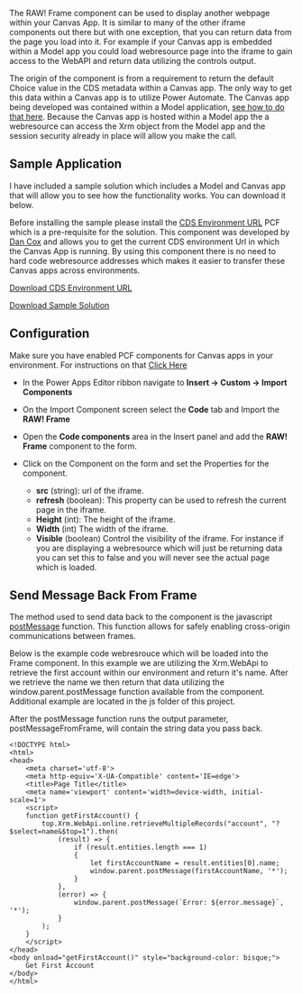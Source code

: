 The RAW! Frame component can be used to display another webpage within your Canvas App.  It is similar to many of the other iframe components out there but with one exception, that you can return data from the page you load into it. For example if your Canvas app is embedded within a Model app you could load webresource page into the iframe to gain access to the WebAPI and return data utilizing the controls output.

The origin of the component is from a requirement to return the default Choice value in the CDS metadata within a Canvas app.  The only way to get this data within a Canvas app is to utilize Power Automate.  The Canvas app being developed was contained within a Model application, [see how to do that here](https://www.richardawilson.com/2020/06/launch-canvas-app-in-model-app-from.html).  Because the Canvas app is hosted within a Model app the a webresource can access the Xrm object from the Model app and the session security already in place will allow you make the call. 

## Sample Application
I have included a sample solution which includes a Model and Canvas app that will allow you to see how the functionality works.  You can download it below.

Before installing the sample please install the [CDS Environment URL](https://github.com/powerappsdev/CDSEnvironmentURL) PCF which is a pre-requisite for the solution.  This component was developed by [Dan Cox](https://github.com/powerappsdev) and allows you to get the current CDS environment Url in which the Canvas App is running.  By using this component there is no need to hard code webresource addresses which makes it easier to transfer these Canvas apps across environments.

[Download CDS Environment URL](https://github.com/powerappsdev/CDSEnvironmentURL/releases/latest/download/CDSEnvironmentUrlControl_managed.zip)

[Download Sample Solution](https://github.com/rwilson504/PCFControls/raw/master/Frame/Sample/RAWFrameSample_1_0_0_5_managed.zip)

## Configuration

 Make sure you have enabled PCF components for Canvas apps in your environment.  For instructions on that [Click Here](https://docs.microsoft.com/en-us/powerapps/developer/component-framework/component-framework-for-canvas-apps)

* In the Power Apps Editor ribbon navigate to **Insert -> Custom -> Import Components**

* On the Import Component screen select the **Code** tab and Import the **RAW! Frame**

* Open the **Code components** area in the Insert panel and add the **RAW! Frame** component to the form.  

* Click on the Component on the form and set the Properties for the component.
    * **src** (string): url of the iframe.
    * **refresh** (boolean): This property can be used to refresh the current page in the iframe.
    * **Height** (int): The height of the iframe.
    * **Width** (int) The width of the iframe.
    * **Visible** (boolean) Control the visibility of the iframe.  For instance if you are displaying a webresource which will just be returning data you can set this to false and you will never see the actual page which is loaded.

## Send Message Back From Frame
The method used to send data back to the component is the javascript [postMessage](https://developer.mozilla.org/en-US/docs/Web/API/Window/postMessage) function.  This function allows for safely enabling cross-origin communications between frames.

Below is the example code webresrouce which will be loaded into the Frame component.  In this example we are utilizing the Xrm.WebApi to retrieve the first account within our environment and return it's name. After we retrieve the name we then return that data utilizing the window.parent.postMessage function available from the component. Additional example are located in the js folder of this project.

After the postMessage function runs the output parameter, postMessageFromFrame, will contain the string data you pass back.

```
<!DOCTYPE html>
<html>
<head>
    <meta charset='utf-8'>
    <meta http-equiv='X-UA-Compatible' content='IE=edge'>
    <title>Page Title</title>
    <meta name='viewport' content='width=device-width, initial-scale=1'>      
    <script>    
    function getFirstAccount() {        
        top.Xrm.WebApi.online.retrieveMultipleRecords("account", "?$select=name&$top=1").then(
            (result) => {
                if (result.entities.length === 1)
                {
                    let firstAccountName = result.entities[0].name;
                    window.parent.postMessage(firstAccountName, '*');                       
                }
            },
            (error) => {
                window.parent.postMessage(`Error: ${error.message}`, '*');
            }
        );        
    }        
    </script>
</head>
<body onload="getFirstAccount()" style="background-color: bisque;">
    Get First Account
</body>
</html>
```